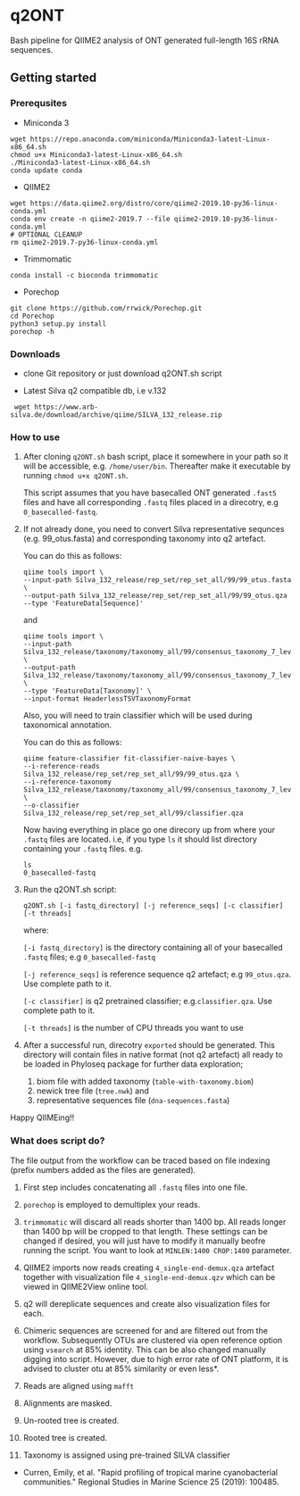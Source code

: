 # q2ONT
Bash pipeline for QIIME2 analysis of ONT generated full-length 16S rRNA sequences.

## Getting started

### Prerequsites 
  - Miniconda 3
  
````
wget https://repo.anaconda.com/miniconda/Miniconda3-latest-Linux-x86_64.sh
chmod u+x Miniconda3-latest-Linux-x86_64.sh
./Miniconda3-latest-Linux-x86_64.sh
conda update conda
````    
  - QIIME2
  
````
wget https://data.qiime2.org/distro/core/qiime2-2019.10-py36-linux-conda.yml
conda env create -n qiime2-2019.7 --file qiime2-2019.10-py36-linux-conda.yml
# OPTIONAL CLEANUP
rm qiime2-2019.7-py36-linux-conda.yml
````
  - Trimmomatic
  
````conda install -c bioconda trimmomatic````

  - Porechop

````
git clone https://github.com/rrwick/Porechop.git
cd Porechop
python3 setup.py install
porechop -h
````

### Downloads
  - clone Git repository or just download q2ONT.sh script
  
  - Latest Silva q2 compatible db, i.e v.132
  
  ```` wget https://www.arb-silva.de/download/archive/qiime/SILVA_132_release.zip````




### How to use
1. After cloning ````q2ONT.sh```` bash script, place it somewhere in your path so it will be accessible, e.g. ````/home/user/bin````.
   Thereafter make it executable by running ````chmod u+x q2ONT.sh````.

   This script assumes that you have basecalled ONT generated ````.fast5```` files and have all corresponding ````.fastq```` files          placed in a direcotry, e.g ````0_basecalled-fastq````.

2. If not already done, you need to convert Silva representative sequnces (e.g. 99_otus.fasta) and corresponding taxonomy into q2          artefact.

      You can do this as follows:
      
      ````
      qiime tools import \
      --input-path Silva_132_release/rep_set/rep_set_all/99/99_otus.fasta \
      --output-path Silva_132_release/rep_set/rep_set_all/99/99_otus.qza 
      --type 'FeatureData[Sequence]'
      ````
      and
      
      ````
      qiime tools import \
      --input-path Silva_132_release/taxonomy/taxonomy_all/99/consensus_taxonomy_7_levels.txt \
      --output-path Silva_132_release/taxonomy/taxonomy_all/99/consensus_taxonomy_7_levels.qza \
      --type 'FeatureData[Taxonomy]' \
      --input-format HeaderlessTSVTaxonomyFormat
      ````
      
      Also, you will need to train classifier which will be used during taxonomical annotation.

      You can do this as follows:
      
      ````
      qiime feature-classifier fit-classifier-naive-bayes \
      --i-reference-reads Silva_132_release/rep_set/rep_set_all/99/99_otus.qza \
      --i-reference-taxonomy Silva_132_release/taxonomy/taxonomy_all/99/consensus_taxonomy_7_levels.qza \ 
      --o-classifier Silva_132_release/rep_set/rep_set_all/99/classifier.qza
      ````

   Now having everything in place go one direcory up from where your ````.fastq```` files are located. 
   i.e, if you type ````ls```` it should list directory containing your ````.fastq```` files.
   e.g.
   
   ````
   ls
   0_basecalled-fastq
   ````
   
3. Run the q2ONT.sh script: 

      ```q2ONT.sh [-i fastq_directory] [-j reference_seqs] [-c classifier] [-t threads]```


    where:
 
      ````[-i fastq_directory]```` is the directory containing all of your basecalled ````.fastq```` files; e.g ````0_basecalled-fastq````

      ````[-j reference_seqs]```` is reference sequence q2 artefact; e.g ````99_otus.qza````. Use complete path to it.

      ````[-c classifier]```` is q2 pretrained classifier; e.g.````classifier.qza````. Use complete path to it.

      ````[-t threads]```` is the number of CPU threads you want to use
       
 4. After a successful run, direcotry ````exported```` should be generated. This directory will contain files in native format (not q2      artefact) all ready to be loaded in Phyloseq package for further data exploration;

       1. biom file with added taxonomy (````table-with-taxonomy.biom````)
       2. newick tree file (````tree.nwk````) and 
       3. representative sequences file (````dna-sequences.fasta````)
       
   
 Happy QIIMEing!!
 
 
 ### What does script do?
 
 The file output from the workflow can be traced based on file indexing (prefix numbers added as the files are generated).  
 
 1) First step includes concatenating all ````.fastq```` files into one file.
 
 2) ````porechop```` is employed to demultiplex your reads.
 
 3) ````trimmomatic```` will discard all reads shorter than 1400 bp. All reads longer than 1400 bp will be cropped to that length.
    These settings can be changed if desired, you will just have to modify it manually beofre running the script. You want to look at        ````MINLEN:1400 CROP:1400```` parameter.
    
 4) QIIME2 imports now reads creating ````4_single-end-demux.qza```` artefact together with visualization file                               ````4_single-end-demux.qzv```` which can be viewed in QIIME2View online tool.
 
 5) q2 will dereplicate sequences and create also visualization files for each.
 
 6) Chimeric sequences are screened for and are filtered out from the workflow. Subsequently OTUs are clustered via open reference           option using ````vsearch```` at 85% identity. This can be also changed manually digging into script. However, due to high error rate     of ONT platform, it is advised to cluster otu at 85% similarity or even less*.
 
 7) Reads are aligned using ````mafft````
 
 8) Alignments are masked.
 
 9) Un-rooted tree is created.
 
 10) Rooted tree is created.
 
 11) Taxonomy is assigned using pre-trained SILVA classifier
 
 * Curren, Emily, et al. "Rapid profiling of tropical marine cyanobacterial communities." Regional Studies in Marine Science 25 (2019):    100485.
